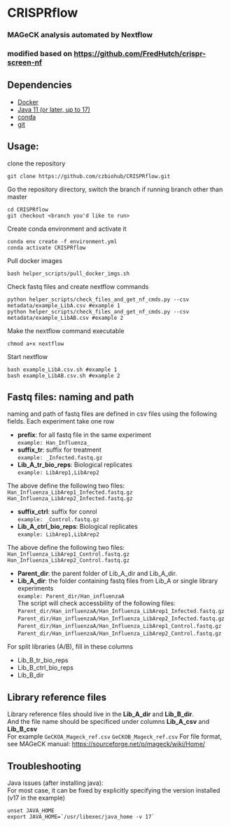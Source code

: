 # CRISPRflow
### MAGeCK analysis automated by Nextflow
### modified based on https://github.com/FredHutch/crispr-screen-nf

## Dependencies
- [Docker](https://docs.docker.com/get-docker/)
- [Java 11 (or later, up to 17)](https://www.oracle.com/java/technologies/downloads/)
- [conda](https://conda.io/projects/conda/en/latest/user-guide/install/index.html)
- [git](https://git-scm.com/book/en/v2/Getting-Started-Installing-Git)

## Usage: 
clone the repository
```
git clone https://github.com/czbiohub/CRISPRflow.git
```
Go the repository directory, switch the branch if running branch other than master
```
cd CRISPRflow
git checkout <branch you'd like to run>
```
Create conda environment and activate it
```
conda env create -f environment.yml
conda activate CRISPRflow
```
Pull docker images
```
bash helper_scripts/pull_docker_imgs.sh 
```
Check fastq files and create nextflow commands
```
python helper_scripts/check_files_and_get_nf_cmds.py --csv metadata/example_LibA.csv #example 1
python helper_scripts/check_files_and_get_nf_cmds.py --csv metadata/example_LibAB.csv #example 2
```
Make the nextflow command executable
```
chmod a+x nextflow
```
Start nextflow
```
bash example_LibA.csv.sh #example 1
bash example_LibAB.csv.sh #example 2
```

## Fastq files: naming and path
naming and path of fastq files are defined in csv files using the following fields. Each experiment take one row

- **prefix**: for all fastq file in the same experiment  
`example: Han_Influenza_`
- **suffix_tr**: suffix for treatment    
`example: _Infected.fastq.gz`  
- **Lib_A_tr_bio_reps**: Biological replicates  
`example: LibArep1,LibArep2`  

The above define the following two files:  
`Han_Influenza_LibArep1_Infected.fastq.gz`  
`Han_Influenza_LibArep2_Infected.fastq.gz`

- **suffix_ctrl**: suffix for conrol    
`example: _Control.fastq.gz`  
- **Lib_A_ctrl_bio_reps**: Biological replicates  
`example: LibArep1,LibArep2`  

The above define the following two files:  
`Han_Influenza_LibArep1_Control.fastq.gz`  
`Han_Influenza_LibArep2_Control.fastq.gz`

- **Parent_dir**: the parent folder of Lib_A_dir and Lib_A_dir.
- **Lib_A_dir**: the folder containing fastq files from Lib_A or single library experiments  
`example: Parent_dir/Han_influenzaA`  
The script will check accessbility of the following files:  
`Parent_dir/Han_influenzaA/Han_Influenza_LibArep1_Infected.fastq.gz`   
`Parent_dir/Han_influenzaA/Han_Influenza_LibArep2_Infected.fastq.gz`  
`Parent_dir/Han_influenzaA/Han_Influenza_LibArep1_Control.fastq.gz`    
`Parent_dir/Han_influenzaA/Han_Influenza_LibArep2_Control.fastq.gz`  

For split libraries (A/B), fill in these columns
- Lib_B_tr_bio_reps  
- Lib_B_ctrl_bio_reps
- Lib_B_dir

## Library reference files
Library reference files should live in the **Lib_A_dir** and **Lib_B_dir**.   
And the file name should be specificed under columns **Lib_A_csv** and **Lib_B_csv**  
For example `GeCKOA_Mageck_ref.csv` `GeCKOB_Mageck_ref.csv` 
For file format, see MAGeCK manual: https://sourceforge.net/p/mageck/wiki/Home/

## Troubleshooting
Java issues (after installing java):  
For most case, it can be fixed by explicitly specifying the version installed (v17 in the example)
```
unset JAVA_HOME
export JAVA_HOME=`/usr/libexec/java_home -v 17`
```
